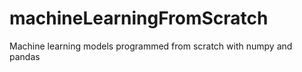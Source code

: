 # machineLearningFromScratch
 Machine learning models programmed from scratch with numpy and pandas
